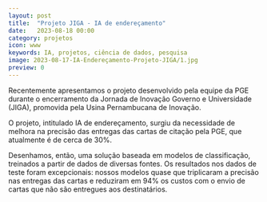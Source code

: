 ```yaml
---
layout: post
title:  "Projeto JIGA - IA de endereçamento"
date:   2023-08-18 00:00
category: projetos
icon: www
keywords: IA, projetos, ciência de dados, pesquisa 
image: 2023-08-17-IA-Endereçamento-Projeto-JIGA/1.jpg
preview: 0
---
```



Recentemente apresentamos o projeto desenvolvido pela equipe da PGE durante o encerramento da Jornada de Inovação Governo e Universidade (JIGA), promovida pela Usina Pernambucana de Inovação.

O projeto, intitulado IA de endereçamento, surgiu da necessidade de melhora na precisão das entregas das cartas de citação pela PGE, que atualmente é de cerca de 30%.

Desenhamos, então, uma solução baseada em modelos de classificação, treinados a partir de dados de diversas fontes. Os resultados nos dados de teste foram excepcionais: nossos modelos quase que triplicaram a precisão nas entregas das cartas e reduziram em 94% os custos com o envio de cartas que não são entregues aos destinatários.

